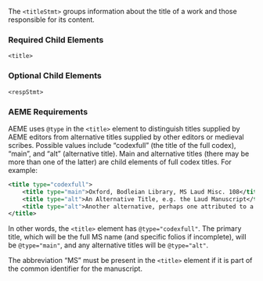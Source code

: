The `<titleStmt>` groups information about the title of a work and those responsible for its content.

### Required Child Elements
`<title>`

### Optional Child Elements
`<respStmt>`

### AEME Requirements
AEME uses `@type` in the `<title>` element to distinguish titles supplied by AEME editors from alternative titles supplied by other editors or medieval scribes. Possible values include “codexfull” (the title of the full codex), “main”, and “alt” (alternative title). Main and alternative titles (there may be more than one of the latter) are child elements of full codex titles. For example:

```xml
<title type="codexfull">
    <title type="main">Oxford, Bodleian Library, MS Laud Misc. 108</title>
    <title type="alt">An Alternative Title, e.g. the Laud Manuscript</title>
    <title type="alt">Another alternative, perhaps one attributed to a scribe.</title>
</title>
```

In other words, the `<title>` element has `@type="codexfull"`. The primary title, which will be the full MS name (and specific folios if incomplete), will be `@type="main"`, and any alternative titles will be `@type="alt"`.

The abbreviation “MS” must be present in the `<title>` element if it is part of the common identifier for the manuscript.
